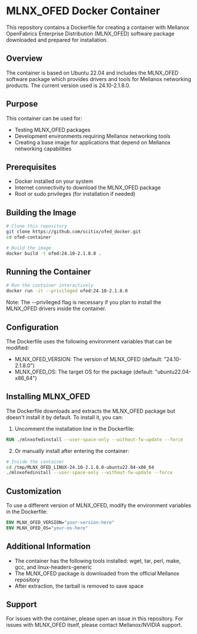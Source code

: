 # MLNX_OFED Docker Container

This repository contains a Dockerfile for creating a container with Mellanox OpenFabrics Enterprise Distribution (MLNX_OFED) software package downloaded and prepared for installation.

## Overview

The container is based on Ubuntu 22.04 and includes the MLNX_OFED software package which provides drivers and tools for Mellanox networking products. The current version used is 24.10-2.1.8.0.

## Purpose

This container can be used for:

- Testing MLNX_OFED packages
- Development environments requiring Mellanox networking tools
- Creating a base image for applications that depend on Mellanox networking capabilities

## Prerequisites

- Docker installed on your system
- Internet connectivity to download the MLNX_OFED package
- Root or sudo privileges (for installation if needed)

## Building the Image

```bash
# Clone this repository
git clone https://github.com/scitix/ofed_docker.git
cd ofed-container

# Build the image
docker build -t ofed:24.10-2.1.8.0 .
```

## Running the Container

```bash
# Run the container interactively
docker run -it --privileged ofed:24.10-2.1.8.0
```

Note: The --privileged flag is necessary if you plan to install the MLNX_OFED drivers inside the container.

## Configuration

The Dockerfile uses the following environment variables that can be modified:

- MLNX_OFED_VERSION: The version of MLNX_OFED (default: "24.10-2.1.8.0")
- MLNX_OFED_OS: The target OS for the package (default: "ubuntu22.04-x86_64")

## Installing MLNX_OFED

The Dockerfile downloads and extracts the MLNX_OFED package but doesn't install it by default. To install it, you can:

1. Uncomment the installation line in the Dockerfile:

```dockerfile
RUN ./mlnxofedinstall --user-space-only --without-fw-update --force
```

2. Or manually install after entering the container:

```bash
# Inside the container
cd /tmp/MLNX_OFED_LINUX-24.10-2.1.8.0-ubuntu22.04-x86_64
./mlnxofedinstall --user-space-only --without-fw-update --force
```

## Customization

To use a different version of MLNX_OFED, modify the environment variables in the Dockerfile:

```dockerfile
ENV MLNX_OFED_VERSION="your-version-here"
ENV MLNX_OFED_OS="your-os-here"
```

## Additional Information

- The container has the following tools installed: wget, tar, perl, make, gcc, and linux-headers-generic
- The MLNX_OFED package is downloaded from the official Mellanox repository
- After extraction, the tarball is removed to save space

## Support

For issues with the container, please open an issue in this repository.
For issues with MLNX_OFED itself, please contact Mellanox/NVIDIA support.
